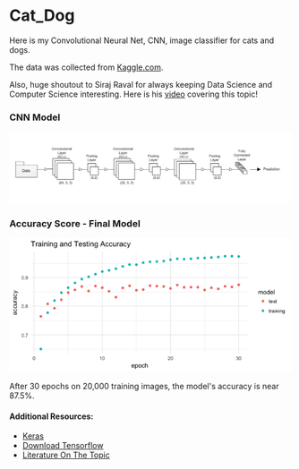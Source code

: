 # Cat_Dog
Here is my Convolutional Neural Net, CNN, image classifier for cats and dogs. 

The data was collected from [Kaggle.com](https://www.kaggle.com/c/dogs-vs-cats).

Also, huge shoutout to Siraj Raval for always keeping Data Science and Computer Science interesting. Here is his [video](https://www.youtube.com/watch?v=cAICT4Al5Ow) covering this topic!

### CNN Model
![CNN Model](https://github.com/Life-According-to-Jordan/Cat_Dog/blob/master/CNN.png)

### Accuracy Score - Final Model
![Final Model](https://github.com/Life-According-to-Jordan/Cat_Dog/blob/master/CNN_Accuracy.png)

After 30 epochs on 20,000 training images, the model's accuracy is near 87.5%.

#### Additional Resources:
* [Keras](https://keras.io/)
* [Download Tensorflow](https://www.tensorflow.org/install/)
* [Literature On The Topic](http://papers.nips.cc/book/advances-in-neural-information-processing-systems-28-2015)
